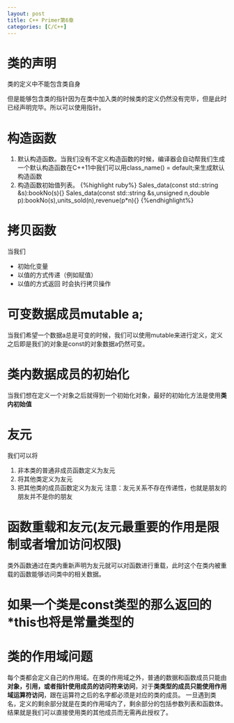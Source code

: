 ```yaml
---
layout: post
title: C++ Primer第6章
categories: [C/C++]
---
```


# 类的声明

类的定义中不能包含类自身

但是能够包含类的指针因为在类中加入类的时候类的定义仍然没有完毕，但是此时已经声明完毕。所以可以使用指针。

# 构造函数

1. 默认构造函数。当我们没有不定义构造函数的时候，编译器会自动帮我们生成一个默认构造函数在C++11中我们可以用class_name() = default;来生成默认构造函数
2. 构造函数初始值列表。
{%highlight ruby%}
Sales_data(const std::string &s):bookNo(s){}
Sales_data(const std::string &s,unsigned n,double p):bookNo(s),units_sold(n),revenue(p*n){}
{%endhighlight%}
# 拷贝函数

当我们

* 初始化变量
* 以值的方式传递（例如赋值）
* 以值的方式返回
时会执行拷贝操作

# 可变数据成员mutable a;

当我们希望一个数据a总是可变的时候，我们可以使用mutable来进行定义，定义之后即是我们的对象是const的对象数据a仍然可变。

# 类内数据成员的初始化

当我们想在定义一个对象之后就得到一个初始化对象，最好的初始化方法是使用**类内初始值**

# 友元

我们可以将
1. 非本类的普通非成员函数定义为友元
2. 将其他类定义为友元
3. 把其他类的成员函数定义为友元
注意：友元关系不存在传递性，也就是朋友的朋友并不是你的朋友

# 函数重载和友元(友元最重要的作用是限制或者增加访问权限)

类外函数通过在类内重新声明为友元就可以对函数进行重载，此时这个在类内被重载的函数能够访问类中的相关数据。

# 如果一个类是const类型的那么返回的*this也将是常量类型的

# 类的作用域问题

每个类都会定义自己的作用域。在类的作用域之外，普通的数据和函数成员只能由**对象，引用，或者指针使用成员的访问符来访问**，对于**类类型的成员只能使用作用域运算符访问**，跟在运算符之后的名字都必须是对应的类的成员。
一旦遇到类名，定义的剩余部分就是在类的作用域内了，剩余部分的包括参数列表和函数体。结果就是我们可以直接使用类的其他成员而无需再此授权了。

